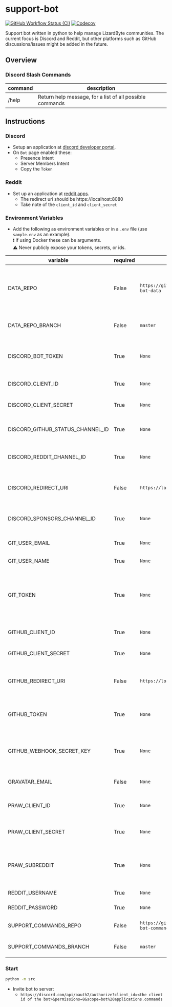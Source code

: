 # support-bot
[![GitHub Workflow Status (CI)](https://img.shields.io/github/actions/workflow/status/lizardbyte/support-bot/ci.yml.svg?branch=master&label=CI%20build&logo=github&style=for-the-badge)](https://github.com/LizardByte/support-bot/actions/workflows/ci.yml?query=branch%3Amaster)
[![Codecov](https://img.shields.io/codecov/c/gh/LizardByte/support-bot.svg?token=900Q93P1DE&style=for-the-badge&logo=codecov&label=codecov)](https://app.codecov.io/gh/LizardByte/support-bot)

Support bot written in python to help manage LizardByte communities. The current focus is Discord and Reddit, but other
platforms such as GitHub discussions/issues might be added in the future.


## Overview

### Discord Slash Commands

| command  | description                                              |
|----------|----------------------------------------------------------|
| /help    | Return help message, for a list of all possible commands |


## Instructions

### Discord

* Setup an application at [discord developer portal](https://discord.com/developers/applications).
* On `Bot` page enabled these:
  * Presence Intent
  * Server Members Intent
  * Copy the `Token`

### Reddit

* Set up an application at [reddit apps](https://www.reddit.com/prefs/apps/).
  * The redirect uri should be https://localhost:8080
  * Take note of the `client_id` and `client_secret`
 
### Environment Variables

* Add the following as environment variables or in a `.env` file (use `sample.env` as an example).  
  :exclamation: if using Docker these can be arguments.  
  :warning: Never publicly expose your tokens, secrets, or ids.  

| variable                         | required | default                                              | description                                                                                |
|----------------------------------|----------|------------------------------------------------------|--------------------------------------------------------------------------------------------|
| DATA_REPO                        | False    | `https://github.com/LizardByte/support-bot-data`     | Repository to store persistent data. This repository should be private!                    |
| DATA_REPO_BRANCH                 | False    | `master`                                             | Branch to store persistent data.                                                           |
| DISCORD_BOT_TOKEN                | True     | `None`                                               | Token from Bot page on discord developer portal.                                           |
| DISCORD_CLIENT_ID                | True     | `None`                                               | Discord OAuth2 client id.                                                                  |
| DISCORD_CLIENT_SECRET            | True     | `None`                                               | Discord OAuth2 client secret.                                                              |
| DISCORD_GITHUB_STATUS_CHANNEL_ID | True     | `None`                                               | Channel ID to send GitHub status updates to.                                               |
| DISCORD_REDDIT_CHANNEL_ID        | True     | `None`                                               | Channel ID to send Reddit post updates to.                                                 |
| DISCORD_REDIRECT_URI             | False    | `https://localhost:8080/discord/callback`            | The redirect uri for OAuth2. Must be publicly accessible.                                  |
| DISCORD_SPONSORS_CHANNEL_ID      | True     | `None`                                               | Channel ID to send sponsorship updates to.                                                 |
| GIT_USER_EMAIL                   | True     | `None`                                               | Email address for git commits.                                                             |
| GIT_USER_NAME                    | True     | `None`                                               | Username for git commits.                                                                  |
| GIT_TOKEN                        | True     | `None`                                               | GitHub personal access token. Must have `repo` write access. Falls back to `GITHUB_TOKEN`. |
| GITHUB_CLIENT_ID                 | True     | `None`                                               | GitHub OAuth2 client id.                                                                   |
| GITHUB_CLIENT_SECRET             | True     | `None`                                               | GitHub OAuth2 client secret.                                                               |
| GITHUB_REDIRECT_URI              | False    | `https://localhost:8080/github/callback`             | The redirect uri for OAuth2. Must be publicly accessible.                                  |
| GITHUB_TOKEN                     | True     | `None`                                               | GitHub personal access token. Must have `read:org`                                         |
| GITHUB_WEBHOOK_SECRET_KEY        | True     | `None`                                               | A secret value to ensure webhooks are from trusted sources.                                |
| GRAVATAR_EMAIL                   | False    | `None`                                               | Gravatar email address for bot avatar.                                                     |
| PRAW_CLIENT_ID                   | True     | `None`                                               | `client_id` from reddit app setup page.                                                    |
| PRAW_CLIENT_SECRET               | True     | `None`                                               | `client_secret` from reddit app setup page.                                                |
| PRAW_SUBREDDIT                   | True     | `None`                                               | Subreddit to monitor (reddit user should be moderator of the subreddit)                    |
| REDDIT_USERNAME                  | True     | `None`                                               | Reddit username                                                                            |
| REDDIT_PASSWORD                  | True     | `None`                                               | Reddit password                                                                            |
| SUPPORT_COMMANDS_REPO            | False    | `https://github.com/LizardByte/support-bot-commands` | Repository for support commands.                                                           |
| SUPPORT_COMMANDS_BRANCH          | False    | `master`                                             | Branch for support commands.                                                               |

### Start

```bash
python -m src
```

* Invite bot to server:
  * `https://discord.com/api/oauth2/authorize?client_id=<the client id of the bot>&permissions=8&scope=bot%20applications.commands`
